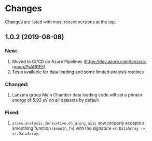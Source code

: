 # Changes

Changes are listed with most recent versions at the top.

## 1.0.2 (2019-08-08)

### New:

1. Moved to CI/CD on Azure Pipelines (https://dev.azure.com/lanzara-group/PyARPES)
2. Tests available for data loading and some limited analysis routines

### Changed:

1. Lanzara group Main Chamber data loading code will set a photon energy of 5.93 eV 
on all datasets by default

### Fixed:

1. `arpes.analysis.derivative.dn_along_axis` now properly accepts a smoothing function (`smooth_fn`) with the 
signature `xr.DataArray -> xr.DataArray`.
